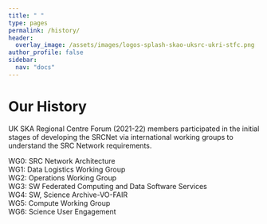 ```yaml
---
title: " "
type: pages
permalink: /history/
header:
  overlay_image: /assets/images/logos-splash-skao-uksrc-ukri-stfc.png
author_profile: false
sidebar: 
  nav: "docs"
---
```

# Our History #
UK SKA Regional Centre Forum (2021-22) members participated in the initial stages of developing the SRCNet via international working groups to understand the SRC Network requirements.  

WG0: SRC Network Architecture	
WG1: Data Logistics Working Group	
WG2: Operations Working Group	
WG3: SW Federated Computing and Data Software Services	
WG4: SW, Science Archive-VO-FAIR	
WG5: Compute Working Group	
WG6: Science User Engagement

